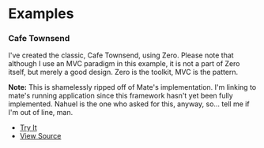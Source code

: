 # Examples

### Cafe Townsend

I've created the classic, Cafe Townsend, using Zero. Please note that although I use an MVC paradigm in this example, it is not a part of Zero itself, but merely a good design. Zero is the toolkit, MVC is the pattern. 

**Note:** This is shamelessly ripped off of Mate's implementation. I'm linking to mate's running application since this framework hasn't yet been fully implemented. Nahuel is the one who asked for this, anyway, so... tell me if I'm out of line, man.

* [Try It](http://mate.asfusion.com/assets/content/examples/cafeTownsend/)
* [View Source](http://github.com/seanhess/zero/tree/master/examples/CafeTownsend)


